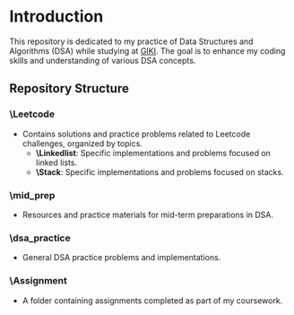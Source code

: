 # Introduction

This repository is dedicated to my practice of Data Structures and Algorithms (DSA) while studying at [GIKI](https://giki.edu.pk/). The goal is to enhance my coding skills and understanding of various DSA concepts.

## Repository Structure

### **\Leetcode**
- Contains solutions and practice problems related to Leetcode challenges, organized by topics.
  - **\Linkedlist**: Specific implementations and problems focused on linked lists.
  - **\Stack**: Specific implementations and problems focused on stacks.

### **\mid_prep**
- Resources and practice materials for mid-term preparations in DSA.

### **\dsa_practice**
- General DSA practice problems and implementations.

### **\Assignment**
- A folder containing assignments completed as part of my coursework.
